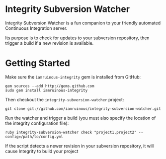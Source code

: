 Integrity Subversion Watcher
============================

Integrity Subversion Watcher is a fun companion to your friendly automated Continuous Integration server.

Its purpose is to check for updates to your subversion repository, then trigger a build if a new revision is available.

Getting Started
===============

Make sure the `iamruinous-integrity` gem is installed from GitHub:

    gem sources --add http://gems.github.com
    sudo gem install iamruinous-integrity

Then checkout the `integrity-subversion-watcher` project:

    git clone git://github.com/iamruinous/integrity-subversion-watcher.git

Run the watcher and trigger a build (you must also specify the location of the integrity configuration file):

    ruby integrity-subversion-watcher check "project1,project2" --config=/path/to/config.yml

If the script detects a newer revision in your subversion repository, it will cause Integrity to build your project